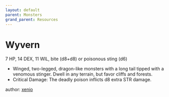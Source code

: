 ```yaml
---
layout: default
parent: Monsters
grand_parent: Resources
---
```


# Wyvern
7 HP, 14 DEX, 11 WIL, bite (d8+d8) or poisonous sting (d6)
- Winged, two-legged, dragon-like monsters with a long tail tipped
    with a venomous stinger. Dwell in any terrain, but favor cliffs and
    forests.
-   Critical Damage: The deadly poison inflicts d8 extra STR damage.

author: [xenio](https://xenioinabottle.blogspot.com)
